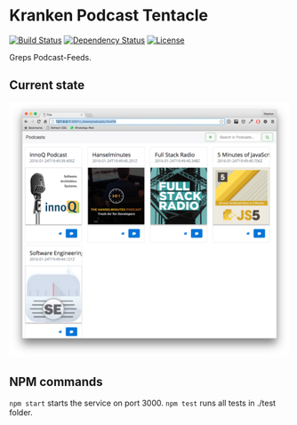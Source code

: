 # Kranken Podcast Tentacle
[![Build Status](https://travis-ci.org/code-arcs/kraken-podcast-tentacle.svg?branch=master)](https://travis-ci.org/code-arcs/kraken-podcast-tentacle)
[![Dependency Status](https://david-dm.org/code-arcs/kraken-podcast-tentacle.svg)](https://david-dm.org/code-arcs/kraken-podcast-tentacle)
[![License](http://img.shields.io/:license-apache-blue.svg)](http://www.apache.org/licenses/LICENSE-2.0.html)

Greps Podcast-Feeds.

## Current state
![doc/screenshot.png](doc/screenshot.png)

## NPM commands
`npm start` starts the service on port 3000.
`npm test` runs all tests in ./test folder.
